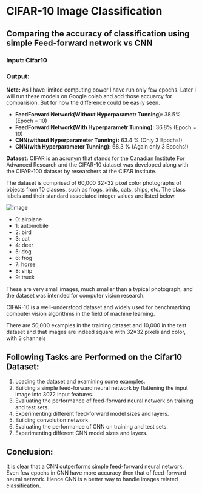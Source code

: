 # CIFAR-10 Image Classification

## Comparing the accuracy of classification using simple Feed-forward network vs CNN

### Input: Cifar10

### Output:

__Note:__ As I have limited computing power I have run only few epochs. Later I will run these models on Google colab and add those accuarcy for comparision. But for now the difference could be easily seen.

* __FeedForward Network(Without Hyperparametr Tunning):__ 38.5% (Epoch = 10)
* __FeedForward Network(With Hyperparametr Tunning):__ 36.8% (Epoch = 10)
* __CNN(without Hyperparameter Tunning):__ 63.4 % (Only 3 Epochs!)
* __CNN(with Hyperparameter Tunning):__ 68.3 % (Again only 3 Epochs!)


__Dataset:__ CIFAR is an acronym that stands for the Canadian Institute For Advanced Research and the CIFAR-10 dataset was developed along with the CIFAR-100 dataset by researchers at the CIFAR institute.

The dataset is comprised of 60,000 32×32 pixel color photographs of objects from 10 classes, such as frogs, birds, cats, ships, etc. The class labels and their standard associated integer values are listed below.

![image](https://user-images.githubusercontent.com/26432753/75552611-96031000-5a2e-11ea-8a43-d4389f13239f.png)

* 0: airplane
* 1: automobile
* 2: bird
* 3: cat
* 4: deer
* 5: dog
* 6: frog
* 7: horse
* 8: ship
* 9: truck

These are very small images, much smaller than a typical photograph, and the dataset was intended for computer vision research.

CIFAR-10 is a well-understood dataset and widely used for benchmarking computer vision algorithms in the field of machine learning.

There are 50,000 examples in the training dataset and 10,000 in the test dataset and that images are indeed square with 32×32 pixels and color, with 3 channels

## Following Tasks are Performed on the Cifar10 Dataset:
1. Loading the dataset and examining some examples.
2. Building a simple feed-forward neural network by flattening the input image into 3072 input features.
3. Evaluating the performance of feed-forward neural network on training and test sets.
4. Experimenting different feed-forward model sizes and layers.
5. Building convolution network.
6. Evaluating the performance of CNN on training and test sets.
7. Experimenting different CNN model sizes and layers.

## Conclusion:

It is clear that a CNN outperforms simple feed-forward neural network. Even few epochs in CNN have more accuracy then that of feed-forward neural network. Hence CNN is a better way to handle images related classification.
